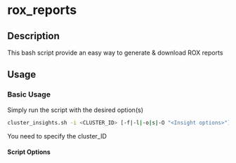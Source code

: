 # rox_reports

## Description

This bash script provide an easy way to generate & download ROX reports

## Usage

### Basic Usage

Simply run the script with the desired option(s)

```bash
cluster_insights.sh -i <CLUSTER_ID> [-f|-l|-o|s|-O "<Insight options>"] [-h]
```

You need to specify the cluster_ID

#### Script Options